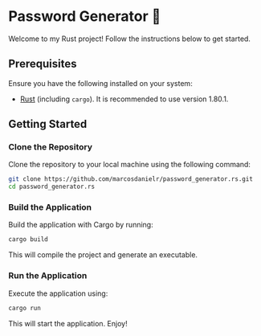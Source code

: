 # Password Generator 🦀

Welcome to my Rust project! Follow the instructions below to get started.

## Prerequisites

Ensure you have the following installed on your system:

- [Rust](https://www.rust-lang.org/tools/install) (including `cargo`). It is recommended to use version 1.80.1.

## Getting Started

### Clone the Repository

Clone the repository to your local machine using the following command:

```bash
git clone https://github.com/marcosdanielr/password_generator.rs.git
cd password_generator.rs
```

### Build the Application

Build the application with Cargo by running:

```bash
cargo build
```

This will compile the project and generate an executable.

### Run the Application

Execute the application using:

```bash
cargo run
```

This will start the application. Enjoy!  
